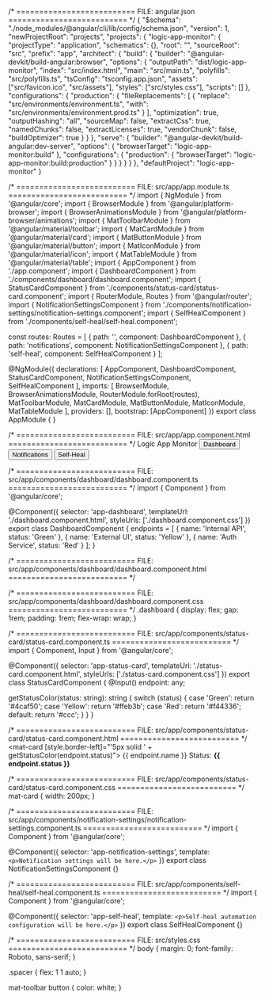 /* ==========================
   FILE: angular.json
   ========================== */
{
  "$schema": "./node_modules/@angular/cli/lib/config/schema.json",
  "version": 1,
  "newProjectRoot": "projects",
  "projects": {
    "logic-app-monitor": {
      "projectType": "application",
      "schematics": {},
      "root": "",
      "sourceRoot": "src",
      "prefix": "app",
      "architect": {
        "build": {
          "builder": "@angular-devkit/build-angular:browser",
          "options": {
            "outputPath": "dist/logic-app-monitor",
            "index": "src/index.html",
            "main": "src/main.ts",
            "polyfills": "src/polyfills.ts",
            "tsConfig": "tsconfig.app.json",
            "assets": ["src/favicon.ico", "src/assets"],
            "styles": ["src/styles.css"],
            "scripts": []
          },
          "configurations": {
            "production": {
              "fileReplacements": [
                {
                  "replace": "src/environments/environment.ts",
                  "with": "src/environments/environment.prod.ts"
                }
              ],
              "optimization": true,
              "outputHashing": "all",
              "sourceMap": false,
              "extractCss": true,
              "namedChunks": false,
              "extractLicenses": true,
              "vendorChunk": false,
              "buildOptimizer": true
            }
          }
        },
        "serve": {
          "builder": "@angular-devkit/build-angular:dev-server",
          "options": {
            "browserTarget": "logic-app-monitor:build"
          },
          "configurations": {
            "production": {
              "browserTarget": "logic-app-monitor:build:production"
            }
          }
        }
      }
    }
  },
  "defaultProject": "logic-app-monitor"
}

/* ==========================
   FILE: src/app/app.module.ts
   ========================== */
import { NgModule } from '@angular/core';
import { BrowserModule } from '@angular/platform-browser';
import { BrowserAnimationsModule } from '@angular/platform-browser/animations';
import { MatToolbarModule } from '@angular/material/toolbar';
import { MatCardModule } from '@angular/material/card';
import { MatButtonModule } from '@angular/material/button';
import { MatIconModule } from '@angular/material/icon';
import { MatTableModule } from '@angular/material/table';
import { AppComponent } from './app.component';
import { DashboardComponent } from './components/dashboard/dashboard.component';
import { StatusCardComponent } from './components/status-card/status-card.component';
import { RouterModule, Routes } from '@angular/router';
import { NotificationSettingsComponent } from './components/notification-settings/notification-settings.component';
import { SelfHealComponent } from './components/self-heal/self-heal.component';

const routes: Routes = [
  { path: '', component: DashboardComponent },
  { path: 'notifications', component: NotificationSettingsComponent },
  { path: 'self-heal', component: SelfHealComponent }
];

@NgModule({
  declarations: [
    AppComponent,
    DashboardComponent,
    StatusCardComponent,
    NotificationSettingsComponent,
    SelfHealComponent
  ],
  imports: [
    BrowserModule,
    BrowserAnimationsModule,
    RouterModule.forRoot(routes),
    MatToolbarModule,
    MatCardModule,
    MatButtonModule,
    MatIconModule,
    MatTableModule
  ],
  providers: [],
  bootstrap: [AppComponent]
})
export class AppModule { }

/* ==========================
   FILE: src/app/app.component.html
   ========================== */
<mat-toolbar color="primary">
  Logic App Monitor
  <span class="spacer"></span>
  <button mat-button routerLink="/">Dashboard</button>
  <button mat-button routerLink="/notifications">Notifications</button>
  <button mat-button routerLink="/self-heal">Self-Heal</button>
</mat-toolbar>
<router-outlet></router-outlet>

/* ==========================
   FILE: src/app/components/dashboard/dashboard.component.ts
   ========================== */
import { Component } from '@angular/core';

@Component({
  selector: 'app-dashboard',
  templateUrl: './dashboard.component.html',
  styleUrls: ['./dashboard.component.css']
})
export class DashboardComponent {
  endpoints = [
    { name: 'Internal API', status: 'Green' },
    { name: 'External UI', status: 'Yellow' },
    { name: 'Auth Service', status: 'Red' }
  ];
}

/* ==========================
   FILE: src/app/components/dashboard/dashboard.component.html
   ========================== */
<div class="dashboard">
  <app-status-card *ngFor="let ep of endpoints" [endpoint]="ep"></app-status-card>
</div>

/* ==========================
   FILE: src/app/components/dashboard/dashboard.component.css
   ========================== */
.dashboard {
  display: flex;
  gap: 1rem;
  padding: 1rem;
  flex-wrap: wrap;
}

/* ==========================
   FILE: src/app/components/status-card/status-card.component.ts
   ========================== */
import { Component, Input } from '@angular/core';

@Component({
  selector: 'app-status-card',
  templateUrl: './status-card.component.html',
  styleUrls: ['./status-card.component.css']
})
export class StatusCardComponent {
  @Input() endpoint: any;

  getStatusColor(status: string): string {
    switch (status) {
      case 'Green': return '#4caf50';
      case 'Yellow': return '#ffeb3b';
      case 'Red': return '#f44336';
      default: return '#ccc';
    }
  }
}

/* ==========================
   FILE: src/app/components/status-card/status-card.component.html
   ========================== */
<mat-card [style.border-left]="'5px solid ' + getStatusColor(endpoint.status)">
  <mat-card-title>{{ endpoint.name }}</mat-card-title>
  <mat-card-content>
    Status: <strong>{{ endpoint.status }}</strong>
  </mat-card-content>
</mat-card>

/* ==========================
   FILE: src/app/components/status-card/status-card.component.css
   ========================== */
mat-card {
  width: 200px;
}

/* ==========================
   FILE: src/app/components/notification-settings/notification-settings.component.ts
   ========================== */
import { Component } from '@angular/core';

@Component({
  selector: 'app-notification-settings',
  template: `<p>Notification settings will be here.</p>`
})
export class NotificationSettingsComponent {}

/* ==========================
   FILE: src/app/components/self-heal/self-heal.component.ts
   ========================== */
import { Component } from '@angular/core';

@Component({
  selector: 'app-self-heal',
  template: `<p>Self-heal automation configuration will be here.</p>`
})
export class SelfHealComponent {}

/* ==========================
   FILE: src/styles.css
   ========================== */
body {
  margin: 0;
  font-family: Roboto, sans-serif;
}

.spacer {
  flex: 1 1 auto;
}

mat-toolbar button {
  color: white;
}
